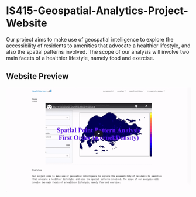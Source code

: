 # IS415-Geospatial-Analytics-Project-Website
Our project aims to make use of geospatial intelligence to explore the accessibility of residents to amenities that advocate a healthier lifestyle, and also the spatial patterns involved. The scope of our analysis will involve two main facets of a healthier lifestyle, namely food and exercise.

## Website Preview
[![](web-preview.gif "Click to visit our website")](https://github.com/VenitaLin/IS415-Geospatial-Analytics-Project-Website)